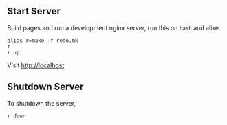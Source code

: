 ## Start Server

Build pages and run a development nginx server, run this on `bash` and alike.

```
alias r=make -f redo.mk
r
r up
```

Visit [http://localhost](http://localhost).

## Shutdown Server

To shutdown the server,
```
r down
```
